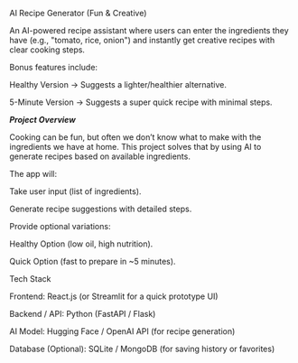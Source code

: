 AI Recipe Generator (Fun & Creative)

An AI-powered recipe assistant where users can enter the ingredients they have (e.g., "tomato, rice, onion") and instantly get creative recipes with clear cooking steps.

Bonus features include:

Healthy Version → Suggests a lighter/healthier alternative.

5-Minute Version → Suggests a super quick recipe with minimal steps.

***Project Overview***

Cooking can be fun, but often we don’t know what to make with the ingredients we have at home. This project solves that by using AI to generate recipes based on available ingredients.

The app will:

Take user input (list of ingredients).

Generate recipe suggestions with detailed steps.

Provide optional variations:

Healthy Option (low oil, high nutrition).

Quick Option (fast to prepare in ~5 minutes).

Tech Stack

Frontend: React.js (or Streamlit for a quick prototype UI)

Backend / API: Python (FastAPI / Flask)

AI Model: Hugging Face / OpenAI API (for recipe generation)

Database (Optional): SQLite / MongoDB (for saving history or favorites)
